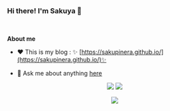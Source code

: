 ### Hi there! I'm Sakuya 👋

<br />

**About me**

- ❤️ This is my blog : ✨ [https://sakupinera.github.io/](https://sakupinera.github.io/)✨ 

- 💬 Ask me about anything [here](https://github.com/sakupinera/sakupinera/issues)

<p align = "center">   <img src = "https://github-readme-stats.vercel.app/api?username=Sakupinera&show_icons=true&include_all_commits=true&theme=radical&hide_border=true">   <img src = "https://github-readme-stats.vercel.app/api/top-langs/?username=Sakupinera&layout=compact&theme=radical&hide_border=true"> </p>

<p align = "center">  <img src="https://github-readme-activity-graph.cyclic.app/graph?username=Sakupinera&theme=rogue"> </p>

<!--
**Sakupinera/Sakupinera** is a ✨ _special_ ✨ repository because its `README.md` (this file) appears on your GitHub profile.

Here are some ideas to get you started:

- 🔭 I’m currently working on ...
- 🌱 I’m currently learning ...
- 👯 I’m looking to collaborate on ...
- 🤔 I’m looking for help with ...
- 💬 Ask me about ...
- 📫 How to reach me: ...
- 😄 Pronouns: ...
- ⚡ Fun fact: ...

--!>
